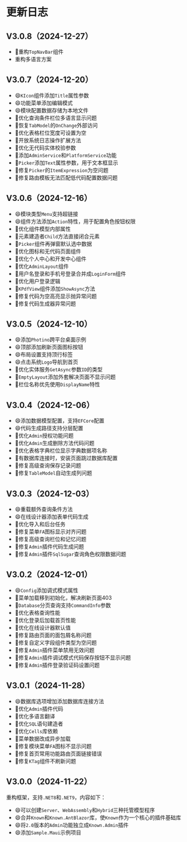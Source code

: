 ﻿# 更新日志

## V3.0.8（2024-12-27）

- 🔨重构`TopNavBar`组件
- 重构多语言方案

## V3.0.7（2024-12-20）

- 😄`KIcon`组件添加`Title`属性参数
- 😄功能菜单添加编辑模式
- 😄模块配置数据存储为本地文件
- 🔨优化查询条件栏位多语言显示问题
- 🔨恢复`TabModel`的`OnChange`外部访问
- 🔨优化表格栏位宽度可设置为空
- 🔨开放系统日志操作扩展方法
- 🔨优化无代码实体校验参数
- 🔨添加`AdminService`和`PlatformService`功能
- 🔨`Picker`添加`Text`属性参数，用于文本框显示
- 🐛修复`Picker`的`ItemExpression`为空问题
- 🐛修复路由模板无法匹配低代码配置数据问题

## V3.0.6（2024-12-16）

- 😄模块类型`Menu`支持超链接
- 😄组件方法添加`Action`特性，用于配置角色按钮权限
- 🔨优化组件模型内部属性
- 🔨元素建造者`Child`方法直接闭合元素
- 🔨`Picker`组件再弹窗默认选中数据
- 🔨优化图标和无代码页面组件
- 🔨优化个人中心和开发中心组件
- 🔨优化`AdminLayout`组件
- 🔨用户名登录和手机号登录合并成`LoginForm`组件
- 🔨优化用户登录逻辑
- 🔨`KPdfView`组件添加`ShowAsync`方法
- 🐛修复代码为空高亮显示抛异常问题
- 🐛修复代码生成器异常问题

## V3.0.5（2024-12-10）

- 😄添加`Photino`跨平台桌面示例
- 😄顶部添加刷新页面图标按钮
- 😄布局设置支持顶行标签
- 😄点击系统`Logo`导航到首页
- 🔨优化实体服务`GetAsync`参数`ID`的类型
- 🔨`EmptyLayout`添加外套解决页面不显示问题
- 🔨栏位名称优先使用`DisplayName`特性

## V3.0.4（2024-12-06）

- 😄添加数据模型配置，支持`EFCore`配置
- 😄代码生成路径支持分层配置
- 🔨优化`Admin`授权功能问题
- 🔨优化`Admin`生成删除方法代码问题
- 🔨优化表格字典栏位显示字典数据项名称
- 🔨有数据库连接时，安装页面跳过数据库配置
- 🐛修复高级查询保存记录问题
- 🐛修复`TableModel`自动生成列问题

## V3.0.3（2024-12-03）

- 😄重载额外查询条件方法
- 😄在线设计器添加表单代码生成
- 🔨优化导入和后台任务
- 🐛修复菜单`FA`图标显示对齐问题
- 🐛修复高级查询栏位和记忆问题
- 🐛修复`Admin`插件代码生成问题
- 🐛修复`Admin`插件`SqlSugar`查询角色权限数据问题

## V3.0.2（2024-12-01）

- 😄`Config`添加调式模式属性
- 🔨菜单加载移到初始化，解决刷新页面403
- 🔨`Database`分页查询支持`CommandInfo`参数
- 🔨优化表格查询性能
- 🔨优化登录后加载首页性能
- 🔨优化在线设计器默认值
- 🐛修复路由页面的面包屑名称问题
- 🐛修复自定义字段组件类型为空问题
- 🐛修复`Admin`插件菜单禁用无效问题
- 🐛修复`Admin`插件调试模式代码保存按钮不显示问题
- 🐛修复`Admin`插件登录验证码设置问题

## V3.0.1（2024-11-28）

- 😄数据库选项增加添加数据库连接方法
- 🔨优化`Admin`插件代码
- 🔨优化多语言翻译
- 🔨优化`SQL`语句建造者
- 🔨优化`Cells`库依赖
- 🔨菜单数据改成异步加载
- 🐛修复模块菜单`FA`图标不显示问题
- 🐛修复首页常用功能路由页面链接错误
- 🐛修复`KTag`组件不刷新问题

## V3.0.0（2024-11-22）

重构框架，支持`.NET8`和`.NET9`，内容如下：
- 😄可以创建`Server`、`WebAssembly`和`Hybrid`三种托管模型程序
- 😄合并`Known`和`Known.AntBlazor`库，使`Known`作为一个核心的插件基础库
- 😄将`2.0`版本的`Admin`功能独立成`Known.Admin`插件
- 😄添加`Sample.Maui`示例项目